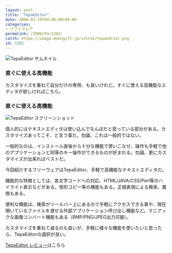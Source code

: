 ```yaml
---
layout: post
title: "TepaEditor"
date: 2006-03-10T09:00:00+09:00
categories:
- ソフトウェア
permalink: /2006/03/1282/
catch: https://image.moongift.jp/intro2/tepaeditor.png
id: 1292
---
```

 ![TepaEditor サムネイル](https://image.moongift.jp/intro2/tepaeditor.t.png "TepaEditor サムネイル")
  

### 直ぐに使える高機能
  
カスタマイズを重ねて自分だけの専用、も良いけれど。すぐに使える高機能なエディタが欲しければこちら。  
<!--more-->  

### 直ぐに使える高機能
  

![TepaEditor スクリーンショット](https://image.moongift.jp/intro2/tepaeditor.png "TepaEditor スクリーンショット")

  

個人的にはテキストエディタは使い込んでなんぼだと思っている部分がある。カスタマイズあってこそ、と言う事だ。勿論、これは一般的ではない。

  

一般的なのは、インストール直後から十分な機能で使いこなせ、操作も手軽で他のアプリケーションと同等のキー操作ができるものが好まれる。勿論、更にカスタマイズが出来ればベストだ。

  

今回紹介するフリーウェアはTepaEditor、手軽で高機能なテキストエディタだ。

  

機能的な特徴としては、各文字コードへの対応、HTML/JAVA/CSS/Perl等のハイライト表示などがある。矩形コピー等の機能もある。正規表現による検索、置換もある。

  

便利な機能は、検索がツールバー上にあるので手軽にアクセスできる事や、現在開いているファイルを渡せる外部アプリケーション呼び出し機能など。マニアックな画像コンバート機能もある（BMP/PNG/JPEG出力可能）。

  

カスタマイズを重ねて凝るのも良いが、手軽に様々な機能を使いたいと思ったら、TepaEditorの選択が良い。

  

[TepaEditor レビュー](http://fw.moongift.jp/review/i-1307.html)はこちら

